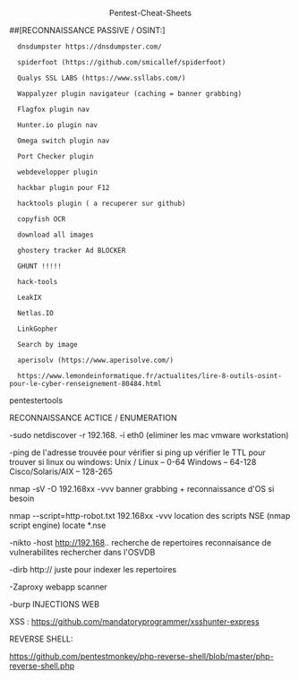 <p align="center">
  Pentest-Cheat-Sheets<br>
</p>

##[RECONNAISSANCE PASSIVE / OSINT:]

      dnsdumpster https://dnsdumpster.com/
      
      spiderfoot (https://github.com/smicallef/spiderfoot)
      
      Qualys SSL LABS (https://www.ssllabs.com/)
      
      Wappalyzer plugin navigateur (caching = banner grabbing)
      
      Flagfox plugin nav
      
      Hunter.io plugin nav
      
      Omega switch plugin nav
      
      Port Checker plugin
      
      webdevelopper plugin
      
      hackbar plugin pour F12
      
      hacktools plugin ( a recuperer sur github)
      
      copyfish OCR
      
      download all images
      
      ghostery tracker Ad BLOCKER
      
      GHUNT !!!!!
      
      hack-tools
      
      LeakIX
      
      Netlas.IO
      
      LinkGopher
      
      Search by image
      
      aperisolv (https://www.aperisolve.com/)
      
      https://www.lemondeinformatique.fr/actualites/lire-8-outils-osint-pour-le-cyber-renseignement-80484.html

pentestertools




RECONNAISSANCE ACTICE / ENUMERATION

-sudo netdiscover -r 192.168. -i eth0
(eliminer les mac vmware workstation)

-ping de l'adresse trouvée pour vérifier si ping up 
  vérifier le TTL pour trouver si linux ou windows:
    Unix / Linux – 0-64
    Windows – 64-128
    Cisco/Solaris/AIX – 128-265

nmap -sV -O 192.168xx -vvv
  banner grabbing + reconnaissance d'OS si besoin

nmap --script=http-robot.txt 192.168xx -vvv
    location des scripts NSE (nmap script engine) locate *.nse

-nikto -host http://192.168..
  recherche de repertoires
  reconnaisance de vulnerabilites
  rechercher dans l'OSVDB

-dirb http:// 
  juste pour indexer les repertoires

-Zaproxy
  webapp scanner
  
-burp
INJECTIONS WEB

  XSS : https://github.com/mandatoryprogrammer/xsshunter-express

REVERSE SHELL:

https://github.com/pentestmonkey/php-reverse-shell/blob/master/php-reverse-shell.php





